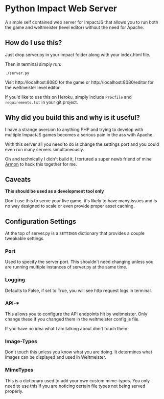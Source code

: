 # Python Impact Web Server

A simple self contained web server for ImpactJS that allows you to run both the game and weltmeister (level editor) without the need for Apache.


## How do I use this?

Just drop server.py in your impact folder along with your index.html file.

Then in terminal simply run:

    ./server.py

Visit http://localhost:8080 for the game or http://localhost:8080/editor for the weltmeister level editor.

If you'd like to use this on Heroku, simply include `Procfile` and `requirements.txt` in your git project.


## Why did you build this and why is it useful?

I have a strange aversion to anything PHP and trying to develop with multiple ImpactJS games becomes a serious pain in the ass with Apache.

With this server all you need to do is change the settings port and you could even run many servers simultaneously.

Oh and technically I didn't build it, I tortured a super newb friend of mine [Armon](http://github.com/armon) to hack this together for me.


## Caveats

**This should be used as a development tool only**

Don't use this to serve your live game, it's likely to have many issues and is no way designed to scale or even provide proper asset caching.


## Configuration Settings

At the top of server.py is a `SETTINGS` dictionary that provides a couple tweakable settings.

### Port

Used to specify the server port. This shouldn't need changing unless you are running multiple instances of server.py at the same time.

### Logging

Defaults to False, if set to True, you will see http request logs in terminal.

### API-*

This allows you to configure the API endpoints hit by weltmeister. Only change these if you changed them in the weltmeister config.js file.

If you have no idea what I am talking about don't touch them.

### Image-Types

Don't touch this unless you know what you are doing. It determines what images can be displayed and used in Weltmeister.

### MimeTypes

This is a dictionary used to add your own custom mime-types. You only need to use this if you are noticing certain file types not being served properly.
